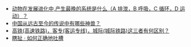 + [动物在发展进化中,产生最晚的系统是什么（A 排泄，B 呼吸，C 循环，D 运动）？](https://daily.zhihu.com/story/9778420)
+ [中国从远古至今的传说中有哪些神兽？](https://daily.zhihu.com/story/9778423)
+ [高铁(高速铁路)，客专(客运专线)，城际(城际铁路)这三者有何区别？](https://daily.zhihu.com/story/9778430)
+ [瞎扯 · 如何正确地吐槽](https://daily.zhihu.com/story/9778329)
